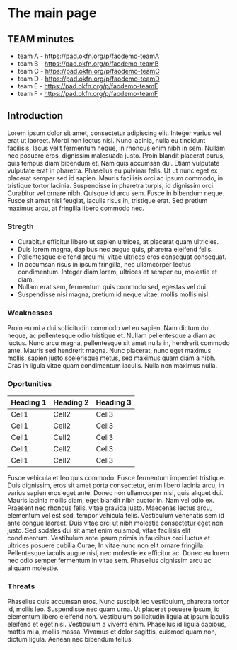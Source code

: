 # The main page


## TEAM minutes

- team A - https://pad.okfn.org/p/faodemo-teamA
- team B - https://pad.okfn.org/p/faodemo-teamB
- team C - https://pad.okfn.org/p/faodemo-teamC
- team D - https://pad.okfn.org/p/faodemo-teamD
- team E - https://pad.okfn.org/p/faodemo-teamE
- team F - https://pad.okfn.org/p/faodemo-teamF

## Introduction

Lorem ipsum dolor sit amet, consectetur adipiscing elit. Integer varius  vel erat ut laoreet. Morbi non lectus nisi. Nunc lacinia, nulla eu  tincidunt facilisis, lacus velit fermentum neque, in rhoncus enim nibh  in sem. Nullam nec posuere eros, dignissim malesuada justo. Proin  blandit placerat purus, quis tempus diam bibendum et. Nam quis accumsan  dui. Etiam vulputate vulputate erat in pharetra. 
Phasellus eu pulvinar felis. Ut ut nunc eget ex placerat semper sed id  sapien. Mauris facilisis orci ac ipsum commodo, in tristique tortor  lacinia. Suspendisse in pharetra turpis, id dignissim orci. Curabitur  vel ornare nibh. Quisque id arcu sem. Fusce in bibendum neque. Fusce sit  amet nisl feugiat, iaculis risus in, tristique erat. Sed pretium  maximus arcu, at fringilla libero commodo nec. 

### Stregth

- Curabitur efficitur libero ut sapien ultrices, at placerat quam  ultricies. 
- Duis lorem magna, dapibus nec augue quis, pharetra eleifend  felis. 
- Pellentesque eleifend arcu mi, vitae ultrices eros consequat  consequat. 
- In accumsan risus in ipsum fringilla, nec ullamcorper lectus  condimentum. Integer diam lorem, ultrices et semper eu, molestie et  diam. 
- Nullam erat sem, fermentum quis commodo sed, egestas vel dui.  
- Suspendisse nisi magna, pretium id neque vitae, mollis mollis nisl.  

### Weaknesses

Proin eu mi a dui sollicitudin commodo vel eu sapien. 
Nam dictum dui  neque, ac pellentesque odio tristique et. Nullam pellentesque a diam ac  luctus. 
Nunc arcu magna, pellentesque sit amet nulla in, hendrerit  commodo ante. 
Mauris sed hendrerit magna. Nunc placerat, nunc eget  maximus mollis, sapien justo scelerisque metus, sed maximus quam diam a  nibh. 
Cras in ligula vitae quam condimentum iaculis. Nulla non maximus  nulla. 

### Oportunities

| Heading 1 | Heading 2 | Heading 3 |
| --------- | --------- | --------- |
| Cell1     | Cell2     | Cell3     |
| Cell1     | Cell2     | Cell3     |
| Cell1     | Cell2     | Cell3     |
| Cell1     | Cell2     | Cell3     |
| Cell1     | Cell2     | Cell3     |

Fusce vehicula et leo quis commodo. Fusce fermentum imperdiet tristique.  Duis dignissim, eros sit amet porta consectetur, enim libero lacinia  arcu, in varius sapien eros eget ante. Donec non ullamcorper nisi, quis  aliquet dui. Mauris lacinia mollis diam, eget blandit nibh auctor in.  Nam vel odio ex. Praesent nec rhoncus felis, vitae gravida justo.  Maecenas lectus arcu, elementum vel est sed, tempor vehicula felis.  Vestibulum venenatis sem id ante congue laoreet. Duis vitae orci ut nibh  molestie consectetur eget non justo. Sed sodales dui sit amet enim  euismod, vitae facilisis elit condimentum. Vestibulum ante ipsum primis  in faucibus orci luctus et ultrices posuere cubilia Curae; In vitae nunc  non elit ornare fringilla. Pellentesque iaculis augue nisl, nec  molestie ex efficitur ac. Donec eu lorem nec odio semper fermentum in  vitae sem. Phasellus dignissim arcu ac aliquam molestie. 

### Threats

Phasellus quis accumsan eros. Nunc suscipit leo vestibulum, pharetra  tortor id, mollis leo. Suspendisse nec quam urna. Ut placerat posuere  ipsum, id elementum libero eleifend non. Vestibulum sollicitudin ligula  at ipsum iaculis eleifend et eget nisi. Vestibulum a viverra enim.  Phasellus id ligula dapibus, mattis mi a, mollis massa. Vivamus et dolor  sagittis, euismod quam non, dictum ligula. Aenean nec bibendum tellus. 



